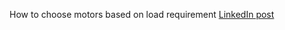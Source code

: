 
How to choose motors based on load requirement
[LinkedIn post](https://www.linkedin.com/posts/mohammad-zainullah-khan_how-to-select-a-dc-motor-based-on-torque-ugcPost-6976761052541718528-kWSX?utm_source=share&utm_medium=member_desktop)